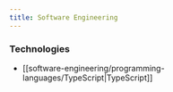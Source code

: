 ```yaml
---
title: Software Engineering
---
```

### Technologies
- [[software-engineering/programming-languages/TypeScript|TypeScript]]
